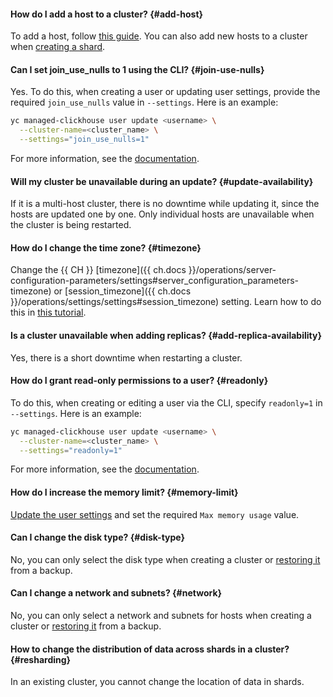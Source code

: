 #### How do I add a host to a cluster? {#add-host}

To add a host, follow [this guide](../../managed-clickhouse/operations/hosts.md#add-host). You can also add new hosts to a cluster when [creating a shard](../../managed-clickhouse/operations/shards.md#add-shard).

#### Can I set join_use_nulls to 1 using the CLI? {#join-use-nulls}

Yes. To do this, when creating a user or updating user settings, provide the required `join_use_nulls` value in `--settings`. Here is an example:

```bash
yc managed-clickhouse user update <username> \
  --cluster-name=<cluster_name> \
  --settings="join_use_nulls=1"
```

For more information, see the [documentation](../../managed-clickhouse/operations/cluster-users.md#update-settings).

#### Will my cluster be unavailable during an update? {#update-availability}

If it is a multi-host cluster, there is no downtime while updating it, since the hosts are updated one by one. Only individual hosts are unavailable when the cluster is being restarted.

#### How do I change the time zone? {#timezone}

Change the {{ CH }} [timezone]({{ ch.docs }}/operations/server-configuration-parameters/settings#server_configuration_parameters-timezone) or [session_timezone]({{ ch.docs }}/operations/settings/settings#session_timezone) setting. Learn how to do this in [this tutorial](../../managed-clickhouse/operations/change-server-level-settings.md#yandex-cloud-interfaces).

#### Is a cluster unavailable when adding replicas? {#add-replica-availability}

Yes, there is a short downtime when restarting a cluster.

#### How do I grant read-only permissions to a user? {#readonly}

To do this, when creating or editing a user via the CLI, specify `readonly=1` in `--settings`. Here is an example:

```bash
yc managed-clickhouse user update <username> \
  --cluster-name=<cluster_name> \
  --settings="readonly=1"
```

For more information, see the [documentation](../../managed-clickhouse/operations/cluster-users.md#update-settings).

#### How do I increase the memory limit? {#memory-limit}

[Update the user settings](../../managed-clickhouse/operations/cluster-users.md#update-settings) and set the required `Max memory usage` value.

#### Can I change the disk type? {#disk-type}

No, you can only select the disk type when creating a cluster or [restoring it](../../managed-clickhouse/operations/cluster-backups.md#restore) from a backup.

#### Can I change a network and subnets? {#network}

No, you can only select a network and subnets for hosts when creating a cluster or [restoring it](../../managed-clickhouse/operations/cluster-backups.md#restore) from a backup.

#### How to change the distribution of data across shards in a cluster? {#resharding}

In an existing cluster, you cannot change the location of data in shards.
